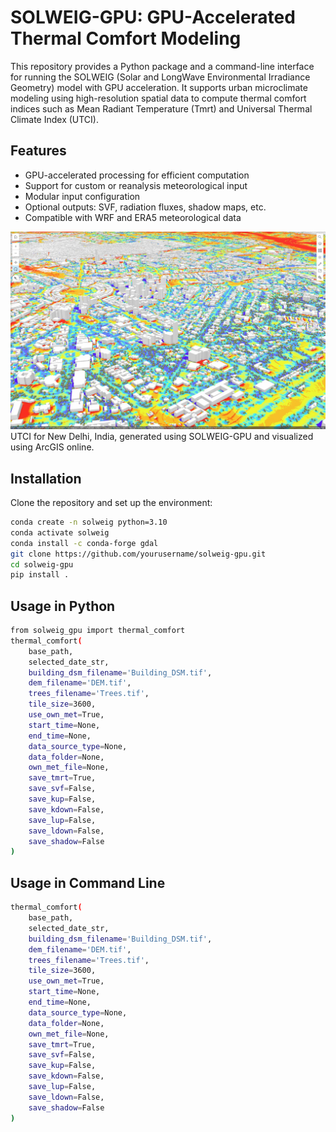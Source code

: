 # SOLWEIG-GPU: GPU-Accelerated Thermal Comfort Modeling

This repository provides a Python package and a command-line interface for running the SOLWEIG (Solar and LongWave Environmental Irradiance Geometry) model with GPU acceleration. It supports urban microclimate modeling using high-resolution spatial data to compute thermal comfort indices such as Mean Radiant Temperature (Tmrt) and Universal Thermal Climate Index (UTCI).

## Features

- GPU-accelerated processing for efficient computation
- Support for custom or reanalysis meteorological input
- Modular input configuration
- Optional outputs: SVF, radiation fluxes, shadow maps, etc.
- Compatible with WRF and ERA5 meteorological data

![UTCI for New Delhi](/UTCI_New_Delhi.jpeg)
UTCI for New Delhi, India, generated using SOLWEIG-GPU and visualized using ArcGIS online.

## Installation

Clone the repository and set up the environment:

```bash
conda create -n solweig python=3.10
conda activate solweig
conda install -c conda-forge gdal
git clone https://github.com/yourusername/solweig-gpu.git
cd solweig-gpu
pip install .
```
## Usage in Python

```bash
from solweig_gpu import thermal_comfort
thermal_comfort(
    base_path,
    selected_date_str,
    building_dsm_filename='Building_DSM.tif',
    dem_filename='DEM.tif',
    trees_filename='Trees.tif',
    tile_size=3600,
    use_own_met=True,
    start_time=None,
    end_time=None,
    data_source_type=None,
    data_folder=None,
    own_met_file=None,
    save_tmrt=True,
    save_svf=False,
    save_kup=False,
    save_kdown=False,
    save_lup=False,
    save_ldown=False,
    save_shadow=False
)
```

## Usage in Command Line
``` bash
thermal_comfort(
    base_path,
    selected_date_str,
    building_dsm_filename='Building_DSM.tif',
    dem_filename='DEM.tif',
    trees_filename='Trees.tif',
    tile_size=3600,
    use_own_met=True,
    start_time=None,
    end_time=None,
    data_source_type=None,
    data_folder=None,
    own_met_file=None,
    save_tmrt=True,
    save_svf=False,
    save_kup=False,
    save_kdown=False,
    save_lup=False,
    save_ldown=False,
    save_shadow=False
)
```
